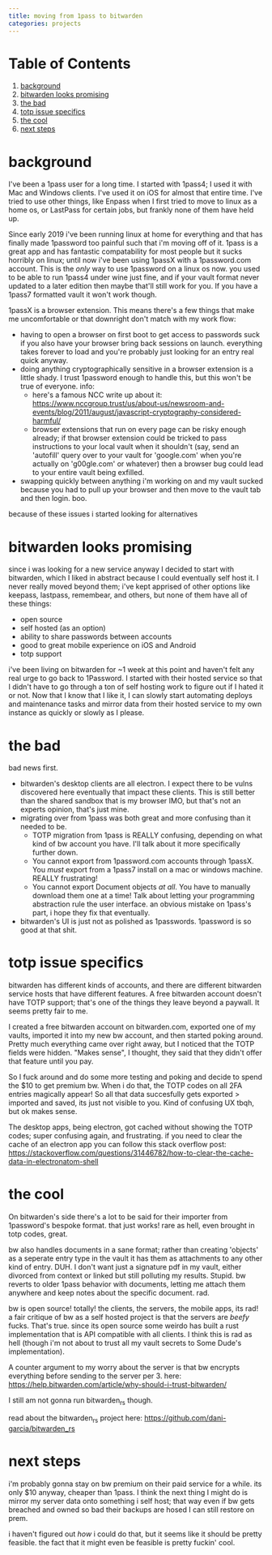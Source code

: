 ```yaml
---
title: moving from 1pass to bitwarden
categories: projects
---
```


# Table of Contents

1.  [background](#org0df767d)
2.  [bitwarden looks promising](#orgf81f62d)
3.  [the bad](#orgf188a5c)
4.  [totp issue specifics](#orgbf26cd6)
5.  [the cool](#orgbaa5c66)
6.  [next steps](#orge53ee63)


<a id="org0df767d"></a>

# background

I've been a 1pass user for a long time. I started with 1pass4; I used it with Mac and Windows clients. I've used it on iOS for almost that entire time. I've tried to use other things, like Enpass when I first tried to move to linux as a home os, or LastPass for certain jobs, but frankly none of them have held up.

Since early 2019 i've been running linux at home for everything and that has finally made 1password too painful such that i'm moving off of it. 1pass is a great app and has fantastic compatability for most people but it sucks horribly on linux; until now i've been using 1passX with a 1password.com account. This is the *only* way to use 1password on a linux os now. you used to be able to run 1pass4 under wine just fine, and if your vault format never updated to a later edition then maybe that'll still work for you. If you have a 1pass7 formatted vault it won't work though.

1passX is a browser extension. This means there's a few things that make me uncomfortable or that downright don't match with my work flow:

* having to open a browser on first boot to get access to passwords suck if you also have your browser bring back sessions on launch. everything takes forever to load and you're probably just looking for an entry real quick anyway.
* doing anything cryptographically sensitive in a browser extension is a little shady. I trust 1password enough to handle this, but this won't be true of everyone. info:
  * here's a famous NCC write up about it: <https://www.nccgroup.trust/us/about-us/newsroom-and-events/blog/2011/august/javascript-cryptography-considered-harmful/>
  * browser extensions that run on every page can be risky enough already; if that browser extension could be tricked to pass instructions to your local vault when it shouldn't (say, send an 'autofill' query over to your vault for 'google.com' when you're actually on 'g00gle.com' or whatever) then a browser bug could lead to your entire vault being exfilled.
* swapping quickly between anything i'm working on and my vault sucked because you had to pull up your browser and then move to the vault tab and then login. boo.

because of these issues i started looking for alternatives


<a id="orgf81f62d"></a>

# bitwarden looks promising

since i was looking for a new service anyway I decided to start with bitwarden, which I liked in abstract because I could eventually self host it. I never really moved beyond them; i've kept apprised of other options like keepass, lastpass, remembear, and others, but none of them have all of these things:

-   open source
-   self hosted (as an option)
-   ability to share passwords between accounts
-   good to great mobile experience on iOS <span class="underline">and</span> Android
-   totp support

i've been living on bitwarden for ~1 week at this point and haven't felt any real urge to go back to 1Password. I started with their hosted service so that I didn't have to go through a ton of self hosting work to figure out if I hated it or not. Now that I know that I like it, I can slowly start automating deploys and maintenance tasks and mirror data from their hosted service to my own instance as quickly or slowly as I please.


<a id="orgf188a5c"></a>

# the bad

bad news first. 

*  bitwarden's desktop clients are all electron. I expect there to be vulns discovered here eventually that impact these clients. This is still better than the shared sandbox that is my browser IMO, but that's not an experts opinion, that's just mine.
*  migrating over from 1pass was both great and more confusing than it needed to be.
    -   TOTP migration from 1pass is REALLY confusing, depending on what kind of bw account you have. I'll talk about it more specifically further down.
    -   You cannot export from 1password.com accounts through 1passX. You *must* export from a 1pass7 install on a mac or windows machine. REALLY frustrating!
    -   You cannot export Document objects *at all*. You have to manually download them one at a time! Talk about letting your programming abstraction rule the user interface. an obvious mistake on 1pass's part, i hope they fix that eventually.
*  bitwarden's UI is just not as polished as 1passwords. 1password is so good at that shit.


<a id="orgbf26cd6"></a>

# totp issue specifics

bitwarden has different kinds of accounts, and there are different bitwarden service hosts that have different features. A free bitwarden account doesn't have TOTP support; that's one of the things they leave beyond a paywall. It seems pretty fair to me.

I created a free bitwarden account on bitwarden.com, exported one of my vaults, imported it into my new bw account, and then started poking around. Pretty much everything came over right away, but I noticed that the TOTP fields were hidden. "Makes sense", I thought, they said that they didn't offer that feature until you pay.

So I fuck around and do some more testing and poking and decide to spend the $10 to get premium bw. When i do that, the TOTP codes on all 2FA entries magically appear! So all that data succesfully gets exported > imported and saved, its just not visible to you. Kind of confusing UX tbqh, but ok makes sense.

The desktop apps, being electron, got cached without showing the TOTP codes; super confusing again, and frustrating. if you need to clear the cache of an electron app you can follow this stack overflow post:
 <https://stackoverflow.com/questions/31446782/how-to-clear-the-cache-data-in-electronatom-shell>


<a id="orgbaa5c66"></a>

# the cool

On bitwarden's side there's a lot to be said for their importer from 1password's bespoke format. that just works! rare as hell, even brought in totp codes, great.

bw also handles documents in a sane format; rather than creating 'objects' as a seperate entry type in the vault it has them as attachments to any other kind of entry. DUH. I don't want just a signature pdf in my vault, either divorced from context or linked but still polluting my results. Stupid. bw reverts to older 1pass behavior with documents, letting me attach them anywhere and keep notes about the specific document. rad.

bw is open source! totally! the clients, the servers, the mobile apps, its rad! a fair critique of bw as a self hosted project is that the servers are *beefy* fucks. That's true.  since its open source some weirdo has built a rust implementation that is API compatible with all clients. I think this is rad as hell (though i'm not about to trust all my vault secrets to Some Dude's implementation).

A counter argument to my worry about the server is that bw encrypts everything before sending to the server per 3. here:
<https://help.bitwarden.com/article/why-should-i-trust-bitwarden/>

I still am not gonna run bitwarden<sub>rs</sub> though.

read about the bitwarden<sub>rs</sub> project here:
<https://github.com/dani-garcia/bitwarden_rs>


<a id="orge53ee63"></a>

# next steps

i'm probably gonna stay on bw premium on their paid service for a while. its only $10 anyway, cheaper than 1pass. I think the next thing I might do is mirror my server data onto something i self host; that way even if bw gets breached and owned so bad their backups are hosed I can still restore on prem.

i haven't figured out _how_ i could do that, but it seems like it should be pretty feasible. the fact that it might even be feasible is pretty fuckin' cool.

